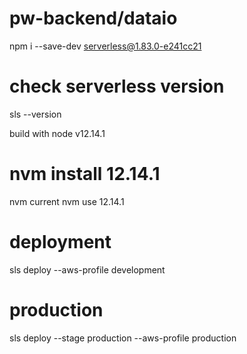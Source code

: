 # pw-backend/dataio
npm i --save-dev serverless@1.83.0-e241cc21

# check serverless version
sls --version

build with node v12.14.1 
# nvm install 12.14.1
nvm current
nvm use 12.14.1

# deployment
sls deploy --aws-profile development

# production
sls deploy --stage production --aws-profile production
